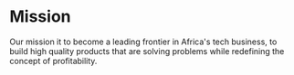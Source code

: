 # Mission

Our mission it to become a leading frontier in Africa's tech business, to build high quality products that are solving problems while redefining the concept of profitability.
